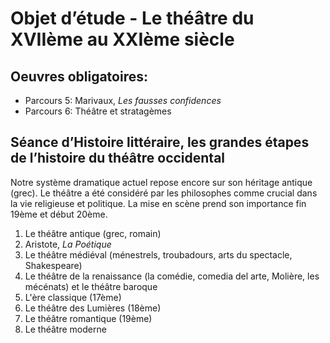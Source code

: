 


# Objet d’étude - Le théâtre du XVIIème au XXIème siècle

## Oeuvres obligatoires:

- Parcours 5: Marivaux, *Les fausses confidences*
- Parcours 6: Théâtre et stratagèmes

## Séance d’Histoire littéraire, les grandes étapes de l’histoire du théâtre occidental

Notre système dramatique actuel repose encore sur son héritage antique (grec). Le théâtre a été considéré par les philosophes comme crucial dans la vie religieuse et politique. La mise en scène prend son importance fin 19ème et début 20ème. 

1. Le théâtre antique (grec, romain)
2. Aristote, *La Poétique*
3. Le théâtre médiéval (ménestrels, troubadours, arts du spectacle, Shakespeare)
4. Le théâtre de la renaissance (la comédie, comedia del arte, Molière, les mécénats) et le théâtre baroque
5. L'ère classique (17ème)
6. Le théâtre des Lumières (18ème)
7. Le théâtre romantique (19ème)
8. Le théâtre moderne
<!--stackedit_data:
eyJoaXN0b3J5IjpbMjY4OTA5ODc0XX0=
-->